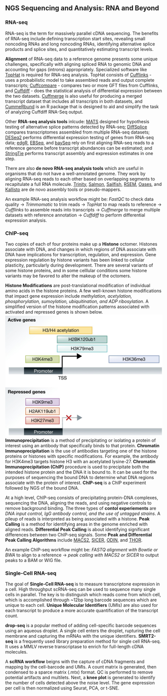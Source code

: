## NGS Sequencing and Analysis: RNA and Beyond

### RNA-seq
RNA-seq is the term for massively parallel cDNA sequencing. The benefits of RNA-seq include defining transcription start sites, revealing small noncoding RNAs and long noncoding RNAs, identifying alternative splice products and splice sites, and quantitatively estimating transcript levels.

**Alignment** of RNA-seq data to a reference genome presents some unique challenges, specifically with aligning spliced RNA to genomic DNA and accounting for gaps (introns) appropriately. Specialized software like [TopHat](http://ccb.jhu.edu/software/tophat/manual.shtml) is required for RNA-seq analysis. TopHat consists of [Cufflinks](http://cole-trapnell-lab.github.io/cufflinks/cufflinks/index.html#cufflinks-output-files) - uses a probabilistic model to take assembled reads and output complete transcripts; [Cuffcompare](http://cole-trapnell-lab.github.io/cufflinks/cuffcompare/) - compares two or more GFT files from Cufflinks, and [Cuffdiff](http://cole-trapnell-lab.github.io/cufflinks/cuffdiff/index.html#cuffdiff-output-files) - does the statistical analysis of differential expression between the two datasets. [Cuffmerge](http://cole-trapnell-lab.github.io/cufflinks/cuffmerge/index.html#cuffmerge-output-files) is also useful for producing a merged transcript dataset that includes all transcripts in both datasets, and [CummeRbund](http://compbio.mit.edu/cummeRbund/index.html) is an R package that is designed to aid and simplify the task of analyzing Cuffdiff RNA-Seq output. 

Other **RNA-seq analysis tools** inlcude: [MATS](https://pubmed.ncbi.nlm.nih.gov/22266656/) designed for hypothesis testing of alternative splice patterns detected by RNA-seq; [DiffSplice](https://pubmed.ncbi.nlm.nih.gov/23155066/) compares transcriptomes assembled from multiple RNA-seq datasets; [DESeq2](https://genomebiology.biomedcentral.com/articles/10.1186/s13059-014-0550-8) performs differential expression testing of genes from RNA-seq data; [edgR](https://academic.oup.com/bioinformatics/article/26/1/139/182458), [EBSeq](https://www.bioconductor.org/packages/devel/bioc/vignettes/EBSeq/inst/doc/EBSeq_Vignette.pdf), and [baySeq](https://bmcbioinformatics.biomedcentral.com/articles/10.1186/1471-2105-11-422) rely on first aligning RNA-seq reads to a reference genome before transcript abundances can be estimated; and [StringTie](https://ccb.jhu.edu/software/stringtie/) performs transcript assembly and expression estimates in one step.

There are also **de novo RNA-seq analysis tools** which are useful in organisms that do not have a well-annotated genome. They work by aligning RNA-seq reads to each other based on overlapping segments to recapitulate a full RNA molecule. [Trinity](https://www.ncbi.nlm.nih.gov/pmc/articles/PMC3571712/), [Salmon](https://salmon.readthedocs.io/en/latest/), [Sailfish](https://www.nature.com/articles/nbt.2862), [RSEM](https://github.com/deweylab/RSEM), [Oases](https://pubmed.ncbi.nlm.nih.gov/22368243/), and [Kallisto](https://www.nature.com/articles/nbt.3519) are de novo assembly tools or pseudo-mappers. 

An example RNA-seq analysis workflow might be: *FastQC* to check data quality -> *Trimmomatic* to trim reads -> *TopHat* to map reads to reference -> *Cufflinks* to assemble reads into transcripts -> *Cuffmerge* to merge multiple datasets with reference annotation -> *Cuffdiff* to perform differential expression analysis.

### ChIP-seq
Two copies of each of four proteins make up a **Histone** octomer. Histones associate with DNA, and changes in which regions of DNA associate with DNA have implications for transcription, regulation, and expression. Gene expression regulation by histone variants has been linked to cellular plasticity, particularly during development. There are several variants of some histone proteins, and in some celllular conditions some histone variants may be favored to alter the makeup of the octomers. 

**Histone Modifications** are post-translational modification of individual amino acids in the histone proteins. A few well-known histone modifications that impact gene expression include _methylation, acetylation, phosphorylation, sumoylation, ubiquitination, and ADP ribosylation_. A simplified version of the histone modification patterns associated with activated and repressed genes is shown below. 
![histone.png](/files/histone.png)
**Immunoprecipitation** is a method of precipitating or isolating a protein of interest using an antibody that specifically binds to that protein. **Chromatin Immunoprecipitation** is the use of antibodies targeting one of the histone proteins or histones with specific modifications. For example, the antibody for H3K4me3 targets histone H3 with an acetylated lysine-27. **Chromatin Immunoprecipitation (ChIP)** procedure is used to precipitate both the intended histone protein and the DNA it is bound to. It can be used for the purposes of sequencing the bound DNA to determine what DNA regions associate with the protein of interest. **ChIP-seq** is a ChIP experiment followed by NGS of the bound DNA.

At a high level, ChIP-seq consists of precipitating protein-DNA complexes, sequencing the DNA, aligning the reads, and using negative controls to remove background binding. The three types of **contol experiements** are _DNA input control, IgG antibody control, and the use of untagged strains_. A pileup of reads is interpreted as being associated with a histone. **Peak Calling** is a method for identifying areas in the genome enriched with aligned reads. **Differential Peak Calling** is about identifying significant differences between two ChIP-seq signals. Some **Peak and Differential Peak Calling Algorithms** include [MACS2](https://pypi.org/project/MACS2/), [SICER](https://zanglab.github.io/SICER2/), [ODIN](https://www.costalab.org/publications-2/odin/), and [THOR](https://www.costalab.org/publications-2/thor/). 

An example ChIP-seq workflow might be: _FASTQ alignment with Bowtie or BWA_ to align to a reference -> _peak calling with MACS2 or SICER_ to output peaks to a BAM or WIG file. 
### Single-Cell RNA-seq
The goal of **Single-Cell RNA-seq** is to measure transcriptone expression in a cell. High throughput scRNA-seq can be used to sequence many single cells in parallel. The key is to distinguish which reads come from which cell, which is accomplished through ~12bp long barcode sequences which are unique to each cell. **Unique Molecular Identifiers** (UMIs) are also used for each transcript to produce a more accurate quantification of the transcript count.

**drop-seq** is a popular method of adding cell-specific barcode sequences using an aqueous droplet. A single cell enters the droplet, rupturing the cell membrane and capturing the mRNAs with the unique identifiers. **SMRT2-seq** is a frequently used library preparation method for single cell RNA-seq. It uses a MMLV reverse transcriptase to enrich for full-length cDNA molecules. 

A **scRNA workflow** beigns with the capture of cDNA fragments and mapping by the cell-barcode and UMIs. A count matrix is generated, then condensed to a sparce matrix (.mtx) format. QC is performed to remove potential artifacts and multilets. Next, a **knee plot** is generated to identify the number of cells detected above the noise level. The gene expression per cell is then normalized using Seurat, PCA, or t-SNE.  
